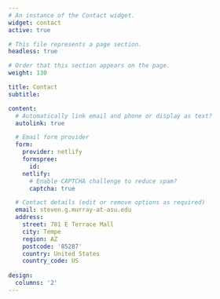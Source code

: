 ```yaml
---
# An instance of the Contact widget.
widget: contact
active: true

# This file represents a page section.
headless: true

# Order that this section appears on the page.
weight: 130

title: Contact
subtitle:

content:
  # Automatically link email and phone or display as text?
  autolink: true

  # Email form provider
  form:
    provider: netlify
    formspree:
      id:
    netlify:
      # Enable CAPTCHA challenge to reduce spam?
      captcha: true

  # Contact details (edit or remove options as required)
  email: steven.g.murray-at-asu.edu
  address:
    street: 781 E Terrace Mall
    city: Tempe
    region: AZ
    postcode: '85287'
    country: United States
    country_code: US
  
design:
  columns: '2'
---
```

